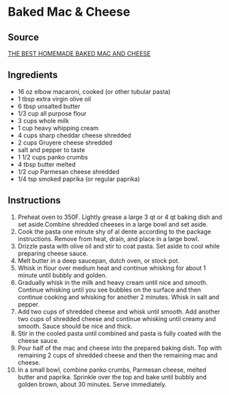 # Baked Mac & Cheese

## Source
[THE BEST HOMEMADE BAKED MAC AND CHEESE](https://www.momontimeout.com/best-homemade-baked-mac-and-cheese-recipe/)

## Ingredients
- 16 oz elbow macaroni, cooked (or other tubular pasta)
- 1 tbsp extra virgin olive oil
- 6 tbsp unsalted butter
- 1/3 cup all purpose flour
- 3 cups whole milk
- 1 cup heavy whipping cream
- 4 cups sharp cheddar cheese shredded
- 2 cups Gruyere cheese shredded
- salt and pepper to taste
- 1 1/2 cups panko crumbs
- 4 tbsp butter melted
- 1/2 cup Parmesan cheese shredded
- 1/4 tsp smoked paprika (or regular paprika)

## Instructions
1. Preheat oven to 350F. Lightly grease a large 3 qt or 4 qt baking dish and set aside.Combine shredded cheeses in a large bowl and set aside.
2. Cook the pasta one minute shy of al dente according to the package instructions. Remove from heat, drain, and place in a large bowl.
3. Drizzle pasta with olive oil and stir to coat pasta. Set aside to cool while preparing cheese sauce.
4. Melt butter in a deep saucepan, dutch oven, or stock pot.
5. Whisk in flour over medium heat and continue whisking for about 1 minute until bubbly and golden.
6. Gradually whisk in the milk and heavy cream until nice and smooth. Continue whisking until you see bubbles on the surface and then continue cooking and whisking for another 2 minutes. Whisk in salt and pepper.
7. Add two cups of shredded cheese and whisk until smooth. Add another two cups of shredded cheese and continue whisking until creamy and smooth. Sauce should be nice and thick.
8. Stir in the cooled pasta until combined and pasta is fully coated with the cheese sauce.
9. Pour half of the mac and cheese into the prepared baking dish. Top with remaining 2 cups of shredded cheese and then the remaining mac and cheese.
10. In a small bowl, combine panko crumbs, Parmesan cheese, melted butter and paprika. Sprinkle over the top and bake until bubbly and golden brown, about 30 minutes. Serve immediately.